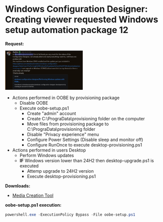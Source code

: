 # Windows Configuration Designer: Creating viewer requested Windows setup automation package 12

<b>Request:</b>

<img src="img/request.png" width=50% height=50%>

* Actions performed in OOBE by provisioning package
  * Disable OOBE
  * Execute oobe-setup.ps1
    * Create "admin" account
    * Create C:\PrograData\provisioning folder on the computer
    * Move files from provisioning package to C:\PrograData\provisioning folder
    * Disable "Privacy experience" menu
    * Configure Power Settings (Disable sleep and monitor off)
    * Configure RunOnce to execute desktop-provisioning.ps1
* Actions performed in users Desktop
  * Perform Windows updates
  * <b>IF</b> Windows version lower than 24H2 then desktop-upgrade.ps1 is executed
    * Attemp upgrade to 24H2 version
    * Execute desktop-provisioning.ps1

<b>Downloads:</b>

* [Media Creation Tool](https://www.microsoft.com/en-us/software-download/windows11)

<b>oobe-setup.ps1 execution:</b>

```powershell
powershell.exe -ExecutionPolicy Bypass -File oobe-setup.ps1
```